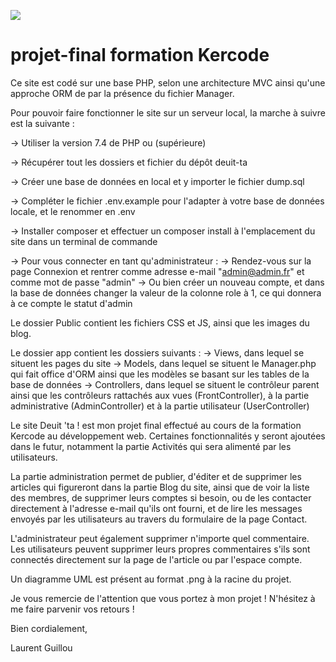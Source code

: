 <a href="https://codeclimate.com/github/LorsGuillou/deuit-ta/maintainability"><img src="https://api.codeclimate.com/v1/badges/39edc3f4d31b9b32e855/maintainability" /></a>

# projet-final formation Kercode

Ce site est codé sur une base PHP, selon une architecture MVC ainsi qu'une approche ORM de par la présence du fichier Manager.

Pour pouvoir faire fonctionner le site sur un serveur local, la marche à suivre est la suivante : 

-> Utiliser la version 7.4 de PHP ou (supérieure)

-> Récupérer tout les dossiers et fichier du dépôt deuit-ta

-> Créer une base de données en local et y importer le fichier dump.sql

-> Compléter le fichier .env.example pour l'adapter à votre base de données locale, et le renommer en .env

-> Installer composer et effectuer un composer install à l'emplacement du site dans un terminal de commande

-> Pour vous connecter en tant qu'administrateur : 
    -> Rendez-vous sur la page Connexion et rentrer comme adresse e-mail "admin@admin.fr" et comme mot de passe "admin"
    -> Ou bien créer un nouveau compte, et dans la base de données changer la valeur de la colonne role à 1, ce qui donnera à ce compte le statut d'admin

Le dossier Public contient les fichiers CSS et JS, ainsi que les images du blog.

Le dossier app contient les dossiers suivants : 
-> Views, dans lequel se situent les pages du site 
-> Models, dans lequel se situent le Manager.php qui fait office d'ORM ainsi que les modèles se basant sur les tables de la base de données
-> Controllers, dans lequel se situent le contrôleur parent ainsi que les contrôleurs rattachés aux vues (FrontController), à la partie administrative (AdminController) et à la partie utilisateur (UserController)

Le site Deuit 'ta ! est mon projet final effectué au cours de la formation Kercode au développement web. Certaines fonctionnalités y seront ajoutées dans le futur, notamment la partie Activités qui sera alimenté par les utilisateurs.

La partie administration permet de publier, d'éditer et de supprimer les articles qui figureront dans la partie Blog du site, ainsi que de voir la liste des membres, de supprimer leurs comptes si besoin, ou de les contacter directement à l'adresse e-mail qu'ils ont fourni, et de lire les messages envoyés par les utilisateurs au travers du formulaire de la page Contact.

L'administrateur peut également supprimer n'importe quel commentaire. Les utilisateurs peuvent supprimer leurs propres commentaires s'ils sont connectés directement sur la page de l'article ou par l'espace compte.

Un diagramme UML est présent au format .png à la racine du projet.

Je vous remercie de l'attention que vous portez à mon projet !
N'hésitez à me faire parvenir vos retours !

Bien cordialement,

Laurent Guillou
